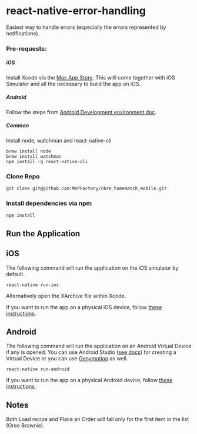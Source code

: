 # react-native-error-handling
Easiest way to handle errors (especially the errors represented by notifications).

### Pre-requests:

##### iOS
Install Xcode via the [Mac App Store](https://itunes.apple.com/us/app/xcode/id497799835?mt=12). This willl come together with iOS Simulator and all the necessary to build the app on iOS.

##### Android
Follow the steps from [Android Development environment doc](https://facebook.github.io/react-native/docs/getting-started.html#android-development-environment).

##### Common
Install node, watchman and react-native-cli
```
brew install node
brew install watchman
npm install -g react-native-cli
```

### Clone Repo

````
git clone git@github.com:MVPFactory/cbre_homematch_mobile.git
````


### Install dependencies via npm
````
npm install
````

## Run the Application

## iOS
The following command will run the application on the iOS simulator by default. 

````
react-native run-ios
````
Alternatively open the XArchive file within Xcode. 

If you want to run the app on a physical iOS device, follow [these instructions](https://facebook.github.io/react-native/docs/running-on-device).

## Android
The following command will run the application on an Android Virtual Device if any is opened. You can use Android Studio ([see docs](https://facebook.github.io/react-native/docs/getting-started.html#using-a-virtual-device)) for creating a Virtual Device or you can use [Genymotion](https://www.genymotion.com/) as well.

````
react-native run-android
````

If you want to run the app on a physical Android device, follow [these instructions](https://facebook.github.io/react-native/docs/running-on-device).

## Notes

Both Load recipe and Place an Order will fail only for the first item in the list (Oreo Brownie).